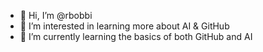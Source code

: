 - 👋 Hi, I’m @rbobbi
- 👀 I’m interested in learning more about AI & GitHub 
- 🌱 I’m currently learning the basics of both GitHub and AI
<!---
rbobbi/rbobbi is a ✨ special ✨ repository because its `README.md` (this file) appears on your GitHub profile.
You can click the Preview link to take a look at your changes.
--->
